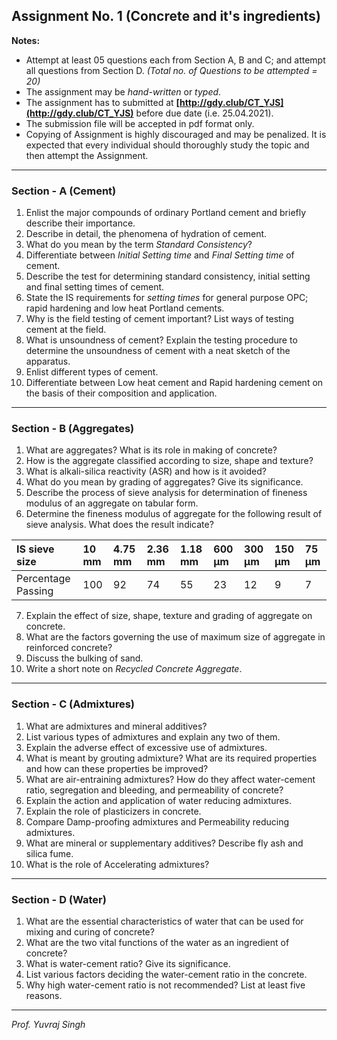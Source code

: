 ## **Assignment No. 1 (Concrete and it's ingredients)**  


**Notes:**
- Attempt at least 05 questions each from Section A, B and C; and attempt all questions from Section D. *(Total no. of Questions to be attempted = 20)*
- The assignment may be *hand-written* or *typed*.
- The assignment has to submitted at **[http://gdy.club/CT_YJS](http://gdy.club/CT_YJS)** before due date (i.e. 25.04.2021).
- The submission file will be accepted in pdf format only.
- Copying of Assignment is highly discouraged and may be penalized. It is expected that every individual should thoroughly study the topic and then attempt the Assignment.

----

### Section - A (Cement)

1. Enlist the major compounds of ordinary Portland cement and briefly describe their importance.
2. Describe in detail, the phenomena of hydration of cement.
3. What do you mean by the term *Standard Consistency*?
4. Differentiate between *Initial Setting time* and *Final Setting time* of cement.
5. Describe the test for determining standard consistency, initial setting and final setting times of cement.
6. State the IS requirements for *setting times* for general purpose OPC; rapid hardening and low heat Portland cements.
7. Why is the field testing of cement important? List ways of testing cement at the field.
8. What is unsoundness of cement? Explain the testing procedure to determine the unsoundness of cement with a neat sketch of the apparatus.
9. Enlist different types of cement.
10. Differentiate between Low heat cement and Rapid hardening cement on the basis of their composition and application.

----

### Section - B (Aggregates)

1. What are aggregates? What is its role in making of concrete?
2. How is the aggregate classified according to size, shape and texture?
3. What is alkali-silica reactivity (ASR) and how is it avoided?
4. What do you mean by grading of aggregates? Give its significance.
5. Describe the process of sieve analysis for determination of fineness modulus of an aggregate on tabular form.
6. Determine the fineness modulus of aggregate for the following result of sieve analysis. What does the result indicate?

| IS sieve size      | 10 mm | 4.75 mm | 2.36 mm | 1.18 mm | 600 μm | 300 μm | 150 μm | 75 μm |
|:-------------------|:------|:--------|:--------|:--------|:-------|:-------|:-------|:------|
| Percentage Passing | 100   | 92      | 74      | 55      | 23     | 12     | 9      | 7     |

7.  Explain the effect of size, shape, texture and grading of aggregate on concrete.
8. What are the factors governing the use of maximum size of aggregate in reinforced concrete?
9. Discuss the bulking of sand.
10. Write a short note on *Recycled Concrete Aggregate*.

----

### Section - C (Admixtures)

1. What are admixtures and mineral additives?
2. List various types of admixtures and explain any two of them.
3. Explain the adverse effect of excessive use of admixtures.
4. What is meant by grouting admixture? What are its required properties and how can these properties be improved?
5. What are air-entraining admixtures? How do they affect water-cement ratio, segregation and bleeding, and permeability of concrete?
6. Explain the action and application of water reducing admixtures.
7. Explain the role of plasticizers in concrete.
8. Compare Damp-proofing admixtures and Permeability reducing admixtures.
9. What are mineral or supplementary additives? Describe fly ash and silica fume.
10. What is the role of Accelerating admixtures?

----

### Section - D (Water)

1. What are the essential characteristics of water that can be used for mixing and curing of concrete?
2. What are the two vital functions of the water as an ingredient of concrete?
3. What is water-cement ratio? Give its significance.
4. List various factors deciding the water-cement ratio in the concrete.  
5. Why high water-cement ratio is not recommended? List at least five reasons.

----
*Prof. Yuvraj Singh*
